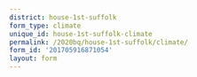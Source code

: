 ```yaml
---
district: house-1st-suffolk
form_type: climate
unique_id: house-1st-suffolk-climate
permalink: /2020bq/house-1st-suffolk/climate/
form_id: '201705916871054'
layout: form
---
```

